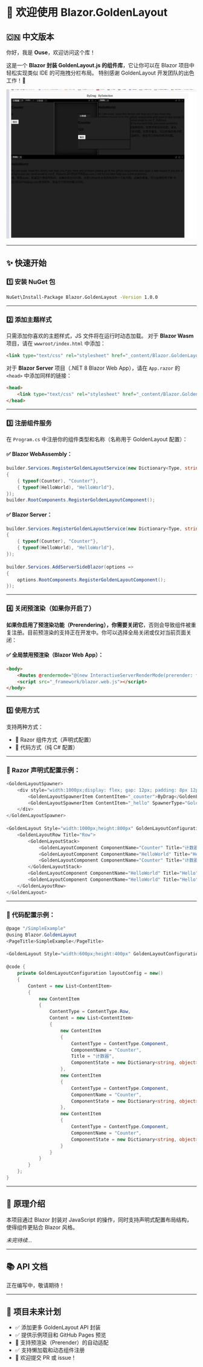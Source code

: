 # 🌟 欢迎使用 Blazor.GoldenLayout

## 🇨🇳 中文版本

你好，我是 **Ouse**，欢迎访问这个库！

这是一个 **Blazor 封装 GoldenLayout.js 的组件库**，它让你可以在 Blazor 项目中轻松实现类似 IDE 的可拖拽分栏布局。
 特别感谢 GoldenLayout 开发团队的出色工作！👏

![image](assets/image-20250514234024670.png)

------

## ✨ 快速开始

### 1️⃣ 安装 NuGet 包

```bash
NuGet\Install-Package Blazor.GoldenLayout -Version 1.0.0
```

------

### 2️⃣ 添加主题样式

只需添加你喜欢的主题样式，JS 文件将在运行时动态加载。
 对于 **Blazor Wasm** 项目，请在 `wwwroot/index.html` 中添加：

```html
<link type="text/css" rel="stylesheet" href="_content/Blazor.GoldenLayout/goldenlayout-dark-theme.css" />
```

对于 **Blazor Server** 项目（.NET 8 Blazor Web App），请在 `App.razor` 的 `<head>` 中添加同样的链接：

```html
<head>
    <link type="text/css" rel="stylesheet" href="_content/Blazor.GoldenLayout/goldenlayout-dark-theme.css" />
</head>
```

------

### 3️⃣ 注册组件服务

在 `Program.cs` 中注册你的组件类型和名称（名称用于 GoldenLayout 配置）：

#### ✅ Blazor WebAssembly：

```csharp
builder.Services.RegisterGoldenLayoutService(new Dictionary<Type, string>
{
    { typeof(Counter), "Counter"},
    { typeof(HelloWorld), "HelloWorld"},
});
builder.RootComponents.RegisterGoldenLayoutComponent();
```

#### ✅ Blazor Server：

```csharp
builder.Services.RegisterGoldenLayoutService(new Dictionary<Type, string>
{
    { typeof(Counter), "Counter"},
    { typeof(HelloWorld), "HelloWorld"},
});

builder.Services.AddServerSideBlazor(options =>
{
    options.RootComponents.RegisterGoldenLayoutComponent();
});
```

------

### 4️⃣ 关闭预渲染（如果你开启了）

**如果你启用了预渲染功能（Prerendering），你需要关闭它**，否则会导致组件被重复注册。目前预渲染的支持正在开发中。你可以选择全局关闭或仅对当前页面关闭：

#### ✅ 全局禁用预渲染（Blazor Web App）：

```html
<body>
    <Routes @rendermode="@(new InteractiveServerRenderMode(prerender: false))" />
    <script src="_framework/blazor.web.js"></script>
</body>
```

------

### 5️⃣ 使用方式

支持两种方式：

- 🧩 Razor 组件方式（声明式配置）
- 🔧 代码方式（纯 C# 配置）

------

### 🧩 Razor 声明式配置示例：

```csharp
<GoldenLayoutSpawner>
    <div style="width:1000px;display: flex; gap: 12px; padding: 8px 12px; justify-content: center; background-color: #f9f9f9; border-radius: 8px; align-items: center;">
        <GoldenLayoutSpawnerItem ContentItem="_counter">ByDrag</GoldenLayoutSpawnerItem>
        <GoldenLayoutSpawnerItem ContentItem="_hello" SpawnerType="GoldenLayoutSpawnerType.BySelection">BySelection</GoldenLayoutSpawnerItem>
    </div>
</GoldenLayoutSpawner>

<GoldenLayout Style="width:1000px;height:800px" GoldenLayoutConfiguration="_configuration" SelectionChangedCallback="SelectionChangedCallback">
    <GoldenLayoutRow Title="Row">
        <GoldenLayoutStack>
            <GoldenLayoutComponent ComponentName="Counter" Title="计数器" />
            <GoldenLayoutComponent ComponentName="HelloWorld" Title="Hello" />
            <GoldenLayoutComponent ComponentName="Counter" Title="计数器" />
        </GoldenLayoutStack>
        <GoldenLayoutComponent ComponentName="HelloWorld" Title="Hello" />
        <GoldenLayoutComponent ComponentName="HelloWorld" Title="Hello" />
    </GoldenLayoutRow>
</GoldenLayout>
```

------

### 🔧 代码配置示例：

```csharp
@page "/SimpleExample"
@using Blazor.GoldenLayout
<PageTitle>SimpleExample</PageTitle>

<GoldenLayout Style="width:600px;height:400px" GoldenLayoutConfiguration="layoutConfig" />

@code {
    private GoldenLayoutConfiguration layoutConfig = new()
    {
        Content = new List<ContentItem>
        {
            new ContentItem
            {
                ContentType = ContentType.Row,
                Content = new List<ContentItem>
                {
                    new ContentItem
                    {
                        ContentType = ContentType.Component,
                        ComponentName = "Counter",
                        Title = "计数器",
                        ComponentState = new Dictionary<string, object> { { "Cnt", 123 } }
                    },
                    new ContentItem
                    {
                        ContentType = ContentType.Component,
                        ComponentName = "Counter",
                        ComponentState = new Dictionary<string, object> { { "Cnt", 100 } }
                    },
                    new ContentItem
                    {
                        ContentType = ContentType.Component,
                        ComponentName = "Counter",
                        ComponentState = new Dictionary<string, object> { { "Cnt", 10 } }
                    }
                }
            }
        }
    };
}
```

------

## 🧠 原理介绍

本项目通过 Blazor 封装对 JavaScript 的操作，同时支持声明式配置布局结构，使得组件更贴合 Blazor 风格。

*未完待续...*

------

## 📚 API 文档

正在编写中，敬请期待！

------

## 🌈 项目未来计划

- ✅ 添加更多 GoldenLayout API 封装
- ✅ 提供示例项目和 GitHub Pages 预览
- 🔄 支持预渲染（Prerender）的自动适配
- ✅ 支持懒加载和动态组件注册
- 🚀 欢迎提交 PR 或 issue！

